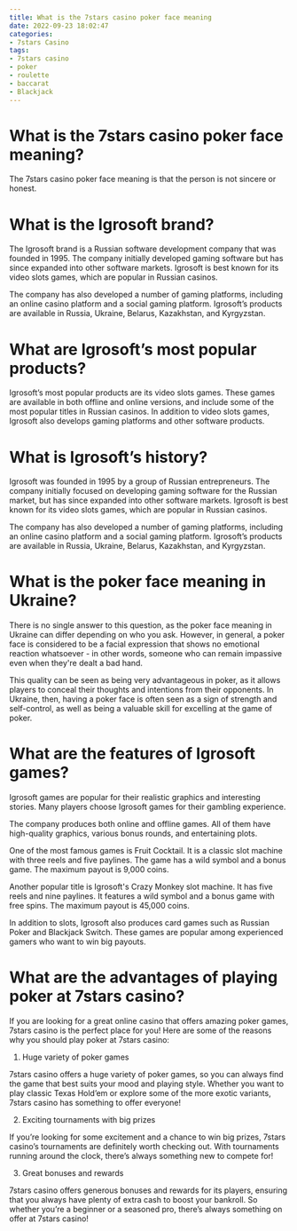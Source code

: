 ```yaml
---
title: What is the 7stars casino poker face meaning
date: 2022-09-23 18:02:47
categories:
- 7stars Casino
tags:
- 7stars casino
- poker
- roulette
- baccarat
- Blackjack
---
```



#  What is the 7stars casino poker face meaning?

The 7stars casino poker face meaning is that the person is not sincere or honest.

#  What is the Igrosoft brand?

The Igrosoft brand is a Russian software development company that was founded in 1995. The company initially developed gaming software but has since expanded into other software markets. Igrosoft is best known for its video slots games, which are popular in Russian casinos.

The company has also developed a number of gaming platforms, including an online casino platform and a social gaming platform. Igrosoft’s products are available in Russia, Ukraine, Belarus, Kazakhstan, and Kyrgyzstan.

# What are Igrosoft’s most popular products?

Igrosoft’s most popular products are its video slots games. These games are available in both offline and online versions, and include some of the most popular titles in Russian casinos. In addition to video slots games, Igrosoft also develops gaming platforms and other software products.

# What is Igrosoft’s history?

Igrosoft was founded in 1995 by a group of Russian entrepreneurs. The company initially focused on developing gaming software for the Russian market, but has since expanded into other software markets. Igrosoft is best known for its video slots games, which are popular in Russian casinos.

The company has also developed a number of gaming platforms, including an online casino platform and a social gaming platform. Igrosoft’s products are available in Russia, Ukraine, Belarus, Kazakhstan, and Kyrgyzstan.

#  What is the poker face meaning in Ukraine?

There is no single answer to this question, as the poker face meaning in Ukraine can differ depending on who you ask. However, in general, a poker face is considered to be a facial expression that shows no emotional reaction whatsoever - in other words, someone who can remain impassive even when they're dealt a bad hand.

This quality can be seen as being very advantageous in poker, as it allows players to conceal their thoughts and intentions from their opponents. In Ukraine, then, having a poker face is often seen as a sign of strength and self-control, as well as being a valuable skill for excelling at the game of poker.

#  What are the features of Igrosoft games?

Igrosoft games are popular for their realistic graphics and interesting stories. Many players choose Igrosoft games for their gambling experience.

The company produces both online and offline games. All of them have high-quality graphics, various bonus rounds, and entertaining plots.

One of the most famous games is Fruit Cocktail. It is a classic slot machine with three reels and five paylines. The game has a wild symbol and a bonus game. The maximum payout is 9,000 coins.

Another popular title is Igrosoft's Crazy Monkey slot machine. It has five reels and nine paylines. It features a wild symbol and a bonus game with free spins. The maximum payout is 45,000 coins.

In addition to slots, Igrosoft also produces card games such as Russian Poker and Blackjack Switch. These games are popular among experienced gamers who want to win big payouts.

#  What are the advantages of playing poker at 7stars casino?

If you are looking for a great online casino that offers amazing poker games, 7stars casino is the perfect place for you! Here are some of the reasons why you should play poker at 7stars casino:

1. Huge variety of poker games

7stars casino offers a huge variety of poker games, so you can always find the game that best suits your mood and playing style. Whether you want to play classic Texas Hold’em or explore some of the more exotic variants, 7stars casino has something to offer everyone!

2. Exciting tournaments with big prizes

If you’re looking for some excitement and a chance to win big prizes, 7stars casino’s tournaments are definitely worth checking out. With tournaments running around the clock, there’s always something new to compete for!

3. Great bonuses and rewards

7stars casino offers generous bonuses and rewards for its players, ensuring that you always have plenty of extra cash to boost your bankroll. So whether you’re a beginner or a seasoned pro, there’s always something on offer at 7stars casino!